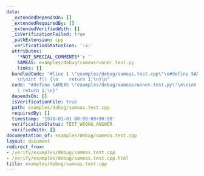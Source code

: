 ```yaml
---
data:
  _extendedDependsOn: []
  _extendedRequiredBy: []
  _extendedVerifiedWith: []
  _isVerificationFailed: true
  _pathExtension: cpp
  _verificationStatusIcon: ':x:'
  attributes:
    '*NOT_SPECIAL_COMMENTS*': ''
    SAMEAS: examples/debug/sameasrunner.test.py
    links: []
  bundledCode: "#line 1 \"examples/debug/sameas.test.cpp\"\n#define SAMEAS \"examples/debug/sameasrunner.test.py\"\
    \n\nint f() {\n    return 1;\n}\n"
  code: "#define SAMEAS \"examples/debug/sameasrunner.test.py\"\n\nint f() {\n   \
    \ return 1;\n}"
  dependsOn: []
  isVerificationFile: true
  path: examples/debug/sameas.test.cpp
  requiredBy: []
  timestamp: '1970-01-01 00:00:00+00:00'
  verificationStatus: TEST_WRONG_ANSWER
  verifiedWith: []
documentation_of: examples/debug/sameas.test.cpp
layout: document
redirect_from:
- /verify/examples/debug/sameas.test.cpp
- /verify/examples/debug/sameas.test.cpp.html
title: examples/debug/sameas.test.cpp
---
```

